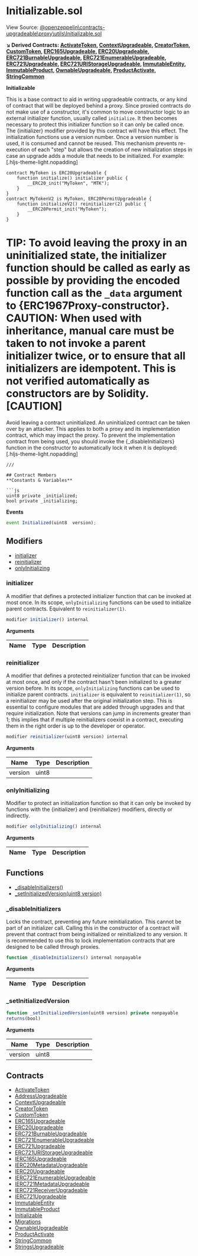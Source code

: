 # Initializable.sol

View Source: [@openzeppelin\contracts-upgradeable\proxy\utils\Initializable.sol](..\@openzeppelin\contracts-upgradeable\proxy\utils\Initializable.sol)

**↘ Derived Contracts: [ActivateToken](ActivateToken.md), [ContextUpgradeable](ContextUpgradeable.md), [CreatorToken](CreatorToken.md), [CustomToken](CustomToken.md), [ERC165Upgradeable](ERC165Upgradeable.md), [ERC20Upgradeable](ERC20Upgradeable.md), [ERC721BurnableUpgradeable](ERC721BurnableUpgradeable.md), [ERC721EnumerableUpgradeable](ERC721EnumerableUpgradeable.md), [ERC721Upgradeable](ERC721Upgradeable.md), [ERC721URIStorageUpgradeable](ERC721URIStorageUpgradeable.md), [ImmutableEntity](ImmutableEntity.md), [ImmutableProduct](ImmutableProduct.md), [OwnableUpgradeable](OwnableUpgradeable.md), [ProductActivate](ProductActivate.md), [StringCommon](StringCommon.md)**

**Initializable**

This is a base contract to aid in writing upgradeable contracts, or any kind of contract that will be deployed
 behind a proxy. Since proxied contracts do not make use of a constructor, it's common to move constructor logic to an
 external initializer function, usually called `initialize`. It then becomes necessary to protect this initializer
 function so it can only be called once. The {initializer} modifier provided by this contract will have this effect.
 The initialization functions use a version number. Once a version number is used, it is consumed and cannot be
 reused. This mechanism prevents re-execution of each "step" but allows the creation of new initialization steps in
 case an upgrade adds a module that needs to be initialized.
 For example:
 [.hljs-theme-light.nopadding]
 ```
 contract MyToken is ERC20Upgradeable {
     function initialize() initializer public {
         __ERC20_init("MyToken", "MTK");
     }
 }
 contract MyTokenV2 is MyToken, ERC20PermitUpgradeable {
     function initializeV2() reinitializer(2) public {
         __ERC20Permit_init("MyToken");
     }
 }
 ```
 TIP: To avoid leaving the proxy in an uninitialized state, the initializer function should be called as early as
 possible by providing the encoded function call as the `_data` argument to {ERC1967Proxy-constructor}.
 CAUTION: When used with inheritance, manual care must be taken to not invoke a parent initializer twice, or to ensure
 that all initializers are idempotent. This is not verified automatically as constructors are by Solidity.
 [CAUTION]
 ====
 Avoid leaving a contract uninitialized.
 An uninitialized contract can be taken over by an attacker. This applies to both a proxy and its implementation
 contract, which may impact the proxy. To prevent the implementation contract from being used, you should invoke
 the {_disableInitializers} function in the constructor to automatically lock it when it is deployed:
 [.hljs-theme-light.nopadding]
 ```
 ///

## Contract Members
**Constants & Variables**

```js
uint8 private _initialized;
bool private _initializing;

```

**Events**

```js
event Initialized(uint8  version);
```

## Modifiers

- [initializer](#initializer)
- [reinitializer](#reinitializer)
- [onlyInitializing](#onlyinitializing)

### initializer

A modifier that defines a protected initializer function that can be invoked at most once. In its scope,
 `onlyInitializing` functions can be used to initialize parent contracts. Equivalent to `reinitializer(1)`.

```js
modifier initializer() internal
```

**Arguments**

| Name        | Type           | Description  |
| ------------- |------------- | -----|

### reinitializer

A modifier that defines a protected reinitializer function that can be invoked at most once, and only if the
 contract hasn't been initialized to a greater version before. In its scope, `onlyInitializing` functions can be
 used to initialize parent contracts.
 `initializer` is equivalent to `reinitializer(1)`, so a reinitializer may be used after the original
 initialization step. This is essential to configure modules that are added through upgrades and that require
 initialization.
 Note that versions can jump in increments greater than 1; this implies that if multiple reinitializers coexist in
 a contract, executing them in the right order is up to the developer or operator.

```js
modifier reinitializer(uint8 version) internal
```

**Arguments**

| Name        | Type           | Description  |
| ------------- |------------- | -----|
| version | uint8 |  | 

### onlyInitializing

Modifier to protect an initialization function so that it can only be invoked by functions with the
 {initializer} and {reinitializer} modifiers, directly or indirectly.

```js
modifier onlyInitializing() internal
```

**Arguments**

| Name        | Type           | Description  |
| ------------- |------------- | -----|

## Functions

- [_disableInitializers()](#_disableinitializers)
- [_setInitializedVersion(uint8 version)](#_setinitializedversion)

### _disableInitializers

Locks the contract, preventing any future reinitialization. This cannot be part of an initializer call.
 Calling this in the constructor of a contract will prevent that contract from being initialized or reinitialized
 to any version. It is recommended to use this to lock implementation contracts that are designed to be called
 through proxies.

```js
function _disableInitializers() internal nonpayable
```

**Arguments**

| Name        | Type           | Description  |
| ------------- |------------- | -----|

### _setInitializedVersion

```js
function _setInitializedVersion(uint8 version) private nonpayable
returns(bool)
```

**Arguments**

| Name        | Type           | Description  |
| ------------- |------------- | -----|
| version | uint8 |  | 

## Contracts

* [ActivateToken](ActivateToken.md)
* [AddressUpgradeable](AddressUpgradeable.md)
* [ContextUpgradeable](ContextUpgradeable.md)
* [CreatorToken](CreatorToken.md)
* [CustomToken](CustomToken.md)
* [ERC165Upgradeable](ERC165Upgradeable.md)
* [ERC20Upgradeable](ERC20Upgradeable.md)
* [ERC721BurnableUpgradeable](ERC721BurnableUpgradeable.md)
* [ERC721EnumerableUpgradeable](ERC721EnumerableUpgradeable.md)
* [ERC721Upgradeable](ERC721Upgradeable.md)
* [ERC721URIStorageUpgradeable](ERC721URIStorageUpgradeable.md)
* [IERC165Upgradeable](IERC165Upgradeable.md)
* [IERC20MetadataUpgradeable](IERC20MetadataUpgradeable.md)
* [IERC20Upgradeable](IERC20Upgradeable.md)
* [IERC721EnumerableUpgradeable](IERC721EnumerableUpgradeable.md)
* [IERC721MetadataUpgradeable](IERC721MetadataUpgradeable.md)
* [IERC721ReceiverUpgradeable](IERC721ReceiverUpgradeable.md)
* [IERC721Upgradeable](IERC721Upgradeable.md)
* [ImmutableEntity](ImmutableEntity.md)
* [ImmutableProduct](ImmutableProduct.md)
* [Initializable](Initializable.md)
* [Migrations](Migrations.md)
* [OwnableUpgradeable](OwnableUpgradeable.md)
* [ProductActivate](ProductActivate.md)
* [StringCommon](StringCommon.md)
* [StringsUpgradeable](StringsUpgradeable.md)
